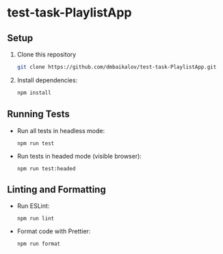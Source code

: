# test-task-PlaylistApp

## Setup

1. Clone this repository
   ```bash
   git clone https://github.com/dmbaikalov/test-task-PlaylistApp.git
   ```
3. Install dependencies:
   ```bash
   npm install
   ```

## Running Tests

- Run all tests in headless mode:

  ```
  npm run test
  ```

- Run tests in headed mode (visible browser):

  ```
  npm run test:headed
  ```

## Linting and Formatting

- Run ESLint:

  ```
  npm run lint
  ```

- Format code with Prettier:

  ```
  npm run format
  ```
